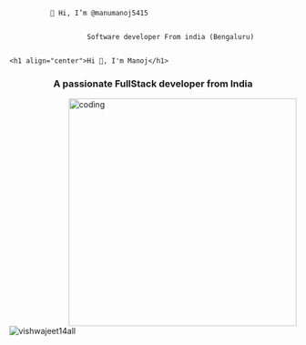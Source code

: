 
              
              👋 Hi, I’m @manumanoj5415

               
                       Software developer From india (Bengaluru)


    <h1 align="center">Hi 👋, I'm Manoj</h1>
<h3 align="center">A passionate FullStack developer from India</h3>

<img align="right" alt="coding" width="400" src="https://user-images.githubusercontent.com/55389276/140866485-8fb1c876-9a8f-4d6a-98dc-08c4981eaf70.gif">

<p align="left"> <img src="https://komarev.com/ghpvc/?username=vishwajeet14all&label=Profile%20views&color=0e75b6&style=flat" alt="vishwajeet14all" /> </p>

<p align="left"> <a href="https://twitter.com/" target="blank"><img src="https://img.shields.io/twitter/follow/?logo=twitter&style=for-the-badge" alt="" /></a> </p>
                  
